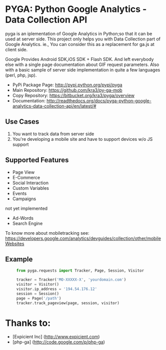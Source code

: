 # PYGA: Python Google Analytics - Data Collection API

pyga is an iplementation of Google Analytics in Python;so that it can be used at server side.
This project only helps you with Data Collection part of Google Analytics.
ie., You can consider this as a replacement for ga.js at client side.

Google Provides Android SDK,iOS SDK + Flash SDK. 
And left everybody else with a single page documentation about GIF request parameters. 
Also with a basic sample of server side implementation in quite a few languages (perl, php, jsp).

* PyPi Package Page: http://pypi.python.org/pypi/pyga
* Main Repository: https://github.com/kra3/py-ga-mob
* Copy Repository: https://bitbucket.org/kra3/pyga/overview
* Documentation: http://readthedocs.org/docs/pyga-python-google-analytics-data-collection-api/en/latest/#

## Use Cases

1. You want to track data from server side
2. You're developing a mobile site and have to support devices w/o JS support

## Supported Features

* Page View
* E-Commerce
* Social Interaction
* Custom Variables
* Events
* Campaigns

not yet implemented

* Ad-Words
* Search Engine


To know more about mobiletracking see:
https://developers.google.com/analytics/devguides/collection/other/mobileWebsites


## Example

```python
     from pyga.requests import Tracker, Page, Session, Visitor

     tracker = Tracker('MO-XXXXX-X', 'yourdomain.com')     
     visitor = Visitor()
     visitor.ip_address = '194.54.176.12'
     session = Session()
     page = Page('/path')
     tracker.track_pageview(page, session, visitor)
```

# Thanks to:

* [Expicient Inc] (http://www.expicient.com)
* [php-ga] (http://code.google.com/p/php-ga)
